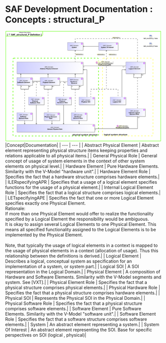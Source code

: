 # SAF Development Documentation : Concepts : structural_P 
![SAF_structural_P Definition.svg](./diagrams/SAF_structural_P-Definition.svg)
|Concept|Documentation|
| --- | --- |
| Abstract Physical Element | Abstract element representing physical structure items keeping properties and relations applicable to all physical items.|
| General Physical Role | General concept of usage of system elements in the context of other system elements on physical level.|
| Hardware Element | Pure Hardware Elements. Similarity with the V-Model "hardware unit".|
| Hardware Element Role | Specifies the fact that a hardware structure comprises hardware elements.|
| ILERspecifyingAPR | Specifies that a usage of a logical element specifies functions for the usage of a physical element.|
| Internal Logical Element Role | Specifies the fact that a logical structure comprises logical elements.|
| LETspecifyingAPE | Specifies the fact that one or more Logical Element specifies exactly one Physical Element. <br>Rationale:<br>If more than one Physical Element would offer to realize the functionality specified by a Logical Element the responsibility would be ambiguous.<br>It is okay to assign several Logical Elements to one Physical Element. This means all specified functionality assigned to the Logical Elements is to be implemented by the Physical Element.<br><br>Note, that typically the usage of logical elements in a context is mapped to the usage of physical elements in a context (allocation of usage). Thus this relationship between the definitions is derived.|
| Logical Element | Describes a logical, conceptual system as specification for an implementation of a system, or system part.|
| Logical SOI | A SOI representation in the Logical Domain.|
| Physical Element | A composition of Hardware and Software Elements. Similarity with the V-Model segments and system. See [VXT].|
| Physical Element Role | Specifies the fact that a physical structure comprises physical elements.|
| Physical Hardware Role | Specifies the fact that a physical structure comprises hardware elements.|
| Physical SOI | Represents the Physical SOI in the Physical Domain.|
| Physical Software Role | Specifies the fact that a physical structure comprises software elements.|
| Software Element | Pure Software Elements. Similarity with the V-Model "software unit".|
| Software Element Role | Specifies the fact that a software structure comprises software elements.|
| System | An abstract element representing a system.|
| System Of Interest | An abstract element representing the SOI. Base for specific perspectives on SOI (logical , physical)|
